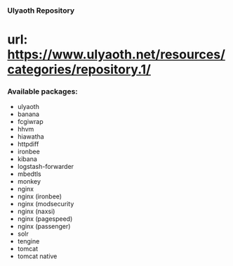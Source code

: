 ### Ulyaoth Repository
# url: https://www.ulyaoth.net/resources/categories/repository.1/

### Available packages:
* ulyaoth
* banana
* fcgiwrap
* hhvm
* hiawatha
* httpdiff
* ironbee
* kibana
* logstash-forwarder
* mbedtls
* monkey
* nginx
* nginx (ironbee)
* nginx (modsecurity
* nginx (naxsi)
* nginx (pagespeed)
* nginx (passenger)
* solr
* tengine
* tomcat
* tomcat native
